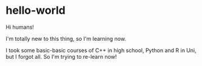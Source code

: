 # hello-world

Hi humans!

I'm totally new to this thing, so I'm learning now.

I took some basic-basic courses of C++ in high school, Python and R in Uni, but I forgot all.
So I'm trying to re-learn now!
